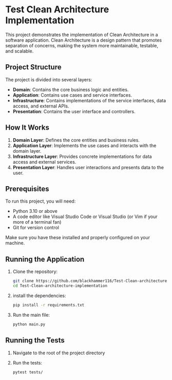 # Test Clean Architecture Implementation

This project demonstrates the implementation of Clean Architecture in a software application. Clean Architecture is a design pattern that promotes separation of concerns, making the system more maintainable, testable, and scalable.

## Project Structure

The project is divided into several layers:
- **Domain**: Contains the core business logic and entities.
- **Application**: Contains use cases and service interfaces.
- **Infrastructure**: Contains implementations of the service interfaces, data access, and external APIs.
- **Presentation**: Contains the user interface and controllers.

## How It Works

1. **Domain Layer**: Defines the core entities and business rules.
2. **Application Layer**: Implements the use cases and interacts with the domain layer.
3. **Infrastructure Layer**: Provides concrete implementations for data access and external services.
4. **Presentation Layer**: Handles user interactions and presents data to the user.

## Prerequisites

To run this project, you will need:

- Python 3.10 or above
- A code editor like Visual Studio Code or Visual Studio (or Vim if your more of a terminal fan)
- Git for version control

Make sure you have these installed and properly configured on your machine.

## Running the Application

1. Clone the repository:
    ```sh
    git clone https://github.com/blackhammer116/Test-Clean-architecture-implemtation.git
    cd Test-Clean-architecture-implementation
    ```

2. install the dependencies:
    ```sh
    pip install -r requirements.txt
    ```

3. Run the main file:
    ```sh
    python main.py
    ```
    

## Running the Tests

1. Navigate to the root of the project directory

2. Run the tests:
    ```sh
    pytest tests/
    ```

